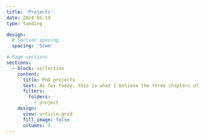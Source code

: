```yaml
---
title: 'Projects'
date: 2024-05-19
type: landing

design:
  # Section spacing
  spacing: '5rem'

# Page sections
sections:
  - block: collection
    content:
      title: PhD projects
      text: As for today, this is what I believe the three chapters of my thesis will be:
      filters:
        folders:
          - project
    design:
      view: article-grid
      fill_image: false
      columns: 3
---
```

